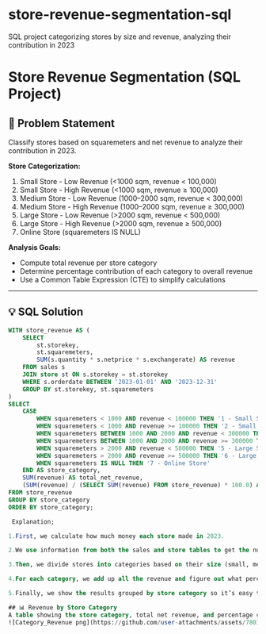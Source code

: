 # store-revenue-segmentation-sql
SQL project categorizing stores by size and revenue, analyzing their contribution in 2023
# Store Revenue Segmentation (SQL Project)

## 🧩 Problem Statement
Classify stores based on squaremeters and net revenue to analyze their contribution in 2023.

**Store Categorization:**
1. Small Store - Low Revenue (<1000 sqm, revenue < 100,000)  
2. Small Store - High Revenue (<1000 sqm, revenue ≥ 100,000)  
3. Medium Store - Low Revenue (1000–2000 sqm, revenue < 300,000)  
4. Medium Store - High Revenue (1000–2000 sqm, revenue ≥ 300,000)  
5. Large Store - Low Revenue (>2000 sqm, revenue < 500,000)  
6. Large Store - High Revenue (>2000 sqm, revenue ≥ 500,000)  
7. Online Store (squaremeters IS NULL)

**Analysis Goals:**
- Compute total revenue per store category  
- Determine percentage contribution of each category to overall revenue  
- Use a Common Table Expression (CTE) to simplify calculations

---

## 💡 SQL Solution
```sql
WITH store_revenue AS (
    SELECT
        st.storekey,
        st.squaremeters,
        SUM(s.quantity * s.netprice * s.exchangerate) AS revenue
    FROM sales s
    JOIN store st ON s.storekey = st.storekey
    WHERE s.orderdate BETWEEN '2023-01-01' AND '2023-12-31'
    GROUP BY st.storekey, st.squaremeters
)
SELECT
    CASE
        WHEN squaremeters < 1000 AND revenue < 100000 THEN '1 - Small Store - Low Revenue'
        WHEN squaremeters < 1000 AND revenue >= 100000 THEN '2 - Small Store - High Revenue'
        WHEN squaremeters BETWEEN 1000 AND 2000 AND revenue < 300000 THEN '3 - Medium Store - Low Revenue'
        WHEN squaremeters BETWEEN 1000 AND 2000 AND revenue >= 300000 THEN '4 - Medium Store - High Revenue'
        WHEN squaremeters > 2000 AND revenue < 500000 THEN '5 - Large Store - Low Revenue'
        WHEN squaremeters > 2000 AND revenue >= 500000 THEN '6 - Large Store - High Revenue'
        WHEN squaremeters IS NULL THEN '7 - Online Store'
    END AS store_category,
    SUM(revenue) AS total_net_revenue,
    (SUM(revenue) / (SELECT SUM(revenue) FROM store_revenue) * 100.0) AS percentage_contribution
FROM store_revenue
GROUP BY store_category 
ORDER BY store_category;

 Explanation;

1.First, we calculate how much money each store made in 2023.

2.We use information from both the sales and store tables to get the numbers we need.

3.Then, we divide stores into categories based on their size (small, medium, large) and revenue (low or high). Online stores are grouped separately.

4.For each category, we add up all the revenue and figure out what percentage of the total revenue it represents.

5.Finally, we show the results grouped by store category so it’s easy to compare.

## 📊 Revenue by Store Category
A table showing the store category, total net revenue, and percentage contribution for each store category in 2023.
![Category_Revenue png](https://github.com/user-attachments/assets/78016712-1685-4f50-b93c-cd97fbb593ac)

